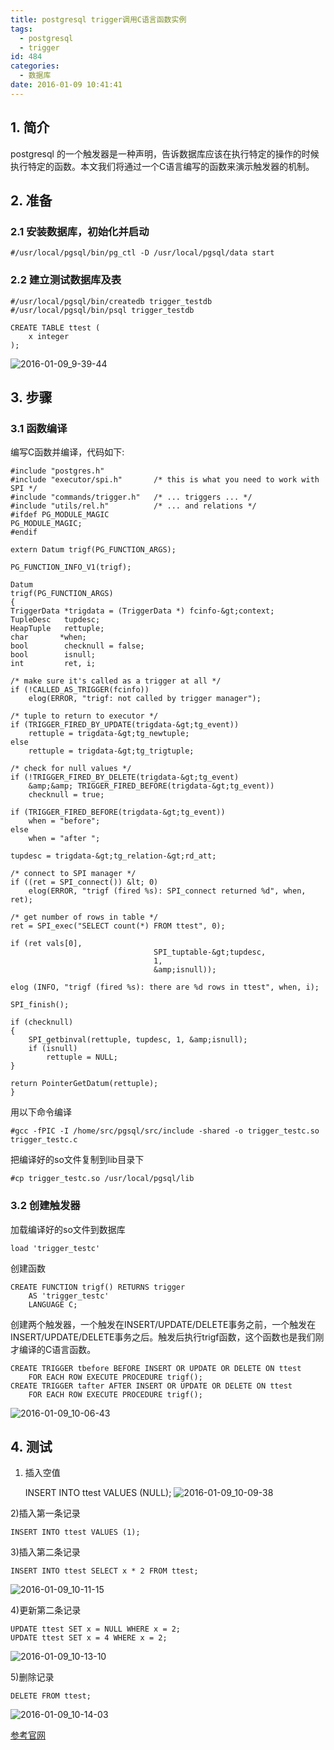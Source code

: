 ```yaml
---
title: postgresql trigger调用C语言函数实例
tags:
  - postgresql
  - trigger
id: 484
categories:
  - 数据库
date: 2016-01-09 10:41:41
---
```

## 1. 简介
postgresql 的一个触发器是一种声明，告诉数据库应该在执行特定的操作的时候执行特定的函数。本文我们将通过一个C语言编写的函数来演示触发器的机制。
## 2. 准备
### 2.1 安装数据库，初始化并启动
	
	#/usr/local/pgsql/bin/pg_ctl -D /usr/local/pgsql/data start
### 2.2 建立测试数据库及表

	#/usr/local/pgsql/bin/createdb trigger_testdb
	#/usr/local/pgsql/bin/psql trigger_testdb

    CREATE TABLE ttest (
        x integer
    );
   
![2016-01-09_9-39-44](/uploads/2016/01/2016-01-09_9-39-44.jpg)
## 3. 步骤
### 3.1 函数编译
编写C函数并编译，代码如下:

```
#include "postgres.h"
#include "executor/spi.h"       /* this is what you need to work with SPI */
#include "commands/trigger.h"   /* ... triggers ... */
#include "utils/rel.h"          /* ... and relations */
#ifdef PG_MODULE_MAGIC
PG_MODULE_MAGIC;
#endif

extern Datum trigf(PG_FUNCTION_ARGS);

PG_FUNCTION_INFO_V1(trigf);

Datum
trigf(PG_FUNCTION_ARGS)
{
TriggerData *trigdata = (TriggerData *) fcinfo-&gt;context;
TupleDesc   tupdesc;
HeapTuple   rettuple;
char       *when;
bool        checknull = false;
bool        isnull;
int         ret, i;

/* make sure it's called as a trigger at all */
if (!CALLED_AS_TRIGGER(fcinfo))
    elog(ERROR, "trigf: not called by trigger manager");

/* tuple to return to executor */
if (TRIGGER_FIRED_BY_UPDATE(trigdata-&gt;tg_event))
    rettuple = trigdata-&gt;tg_newtuple;
else
    rettuple = trigdata-&gt;tg_trigtuple;

/* check for null values */
if (!TRIGGER_FIRED_BY_DELETE(trigdata-&gt;tg_event)
    &amp;&amp; TRIGGER_FIRED_BEFORE(trigdata-&gt;tg_event))
    checknull = true;

if (TRIGGER_FIRED_BEFORE(trigdata-&gt;tg_event))
    when = "before";
else
    when = "after ";

tupdesc = trigdata-&gt;tg_relation-&gt;rd_att;

/* connect to SPI manager */
if ((ret = SPI_connect()) &lt; 0)
    elog(ERROR, "trigf (fired %s): SPI_connect returned %d", when, ret);

/* get number of rows in table */
ret = SPI_exec("SELECT count(*) FROM ttest", 0);

if (ret vals[0],
                                SPI_tuptable-&gt;tupdesc,
                                1,
                                &amp;isnull));

elog (INFO, "trigf (fired %s): there are %d rows in ttest", when, i);

SPI_finish();

if (checknull)
{
    SPI_getbinval(rettuple, tupdesc, 1, &amp;isnull);
    if (isnull)
        rettuple = NULL;
}

return PointerGetDatum(rettuple);
}
```
用以下命令编译
	
	#gcc -fPIC -I /home/src/pgsql/src/include -shared -o trigger_testc.so trigger_testc.c
	
把编译好的so文件复制到lib目录下
    
    #cp trigger_testc.so /usr/local/pgsql/lib
### 3.2 创建触发器
加载编译好的so文件到数据库
    
    load 'trigger_testc'
创建函数
   
    CREATE FUNCTION trigf() RETURNS trigger
        AS 'trigger_testc'
        LANGUAGE C;
    
创建两个触发器，一个触发在INSERT/UPDATE/DELETE事务之前，一个触发在INSERT/UPDATE/DELETE事务之后。触发后执行trigf函数，这个函数也是我们刚才编译的C语言函数。
    
    CREATE TRIGGER tbefore BEFORE INSERT OR UPDATE OR DELETE ON ttest
        FOR EACH ROW EXECUTE PROCEDURE trigf();
    CREATE TRIGGER tafter AFTER INSERT OR UPDATE OR DELETE ON ttest
        FOR EACH ROW EXECUTE PROCEDURE trigf();

![2016-01-09_10-06-43](/uploads/2016/01/2016-01-09_10-06-43.jpg)
## 4. 测试
1) 插入空值
	
	INSERT INTO ttest VALUES (NULL);
![2016-01-09_10-09-38](/uploads/2016/01/2016-01-09_10-09-38.jpg)

2)插入第一条记录
	
	INSERT INTO ttest VALUES (1);

3)插入第二条记录
	
	INSERT INTO ttest SELECT x * 2 FROM ttest;
![2016-01-09_10-11-15](/uploads/2016/01/2016-01-09_10-11-15.jpg)

4)更新第二条记录
	
	UPDATE ttest SET x = NULL WHERE x = 2;
	UPDATE ttest SET x = 4 WHERE x = 2;
![2016-01-09_10-13-10](/uploads/2016/01/2016-01-09_10-13-10.jpg)

5)删除记录
	
	DELETE FROM ttest;
![2016-01-09_10-14-03](/uploads/2016/01/2016-01-09_10-14-03.jpg)

[参考官网](http://www.postgresql.org/docs/9.4/interactive/triggers.html)